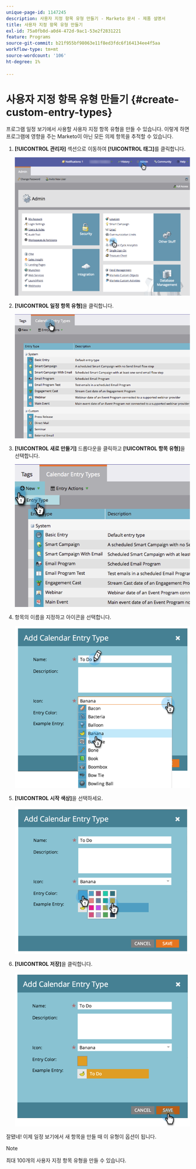 ```yaml
---
unique-page-id: 1147245
description: 사용자 지정 항목 유형 만들기 - Marketo 문서 - 제품 설명서
title: 사용자 지정 항목 유형 만들기
exl-id: 75a0fb0d-a0d4-472d-9ac1-53e2f2831221
feature: Programs
source-git-commit: b21f955bf98063e11f8ed3fdc6f164134ee4f5aa
workflow-type: tm+mt
source-wordcount: '106'
ht-degree: 1%

---
```


# 사용자 지정 항목 유형 만들기 {#create-custom-entry-types}

프로그램 일정 보기에서 사용할 사용자 지정 항목 유형을 만들 수 있습니다. 이렇게 하면 프로그램에 영향을 주는 Marketo이 아닌 모든 의제 항목을 추적할 수 있습니다.

1. **[!UICONTROL 관리자]** 섹션으로 이동하여 **[!UICONTROL 태그]**&#x200B;를 클릭합니다.

   ![](assets/admintags.png)

1. **[!UICONTROL 일정 항목 유형]**&#x200B;을 클릭합니다.

   ![](assets/image2014-9-15-15-3a41-3a33.png)

1. **[!UICONTROL 새로 만들기]** 드롭다운을 클릭하고 **[!UICONTROL 항목 유형]**&#x200B;을 선택합니다.

   ![](assets/image2014-9-15-15-3a41-3a58.png)

1. 항목의 이름을 지정하고 아이콘을 선택합니다.

   ![](assets/image2014-9-15-16-3a11-3a24.png)

1. **[!UICONTROL 시작 색상]**&#x200B;을 선택하세요.

   ![](assets/image2014-9-15-16-3a3-3a55.png)

1. **[!UICONTROL 저장]**&#x200B;을 클릭합니다.

   ![](assets/image2014-9-15-16-3a4-3a14.png)

잘됐네! 이제 일정 보기에서 새 항목을 만들 때 이 유형이 옵션이 됩니다.

>[!NOTE]
>
>최대 100개의 사용자 지정 항목 유형을 만들 수 있습니다.

